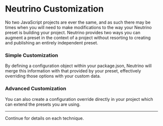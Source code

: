 # Neutrino Customization

No two JavaScript projects are ever the same, and as such there may be times when you will need to make modifications
to the way your Neutrino preset is building your project. Neutrino provides two ways you can augment a preset in the
context of a project without resorting to creating and publishing an entirely independent preset.

### Simple Customization

By defining a configuration object within your package.json, Neutrino will merge this information with that provided by
your preset, effectively overriding those options with your custom data.

### Advanced Customization

You can also create a configuration override directly in your project which can extend the presets you are using.

---

Continue for details on each technique.
